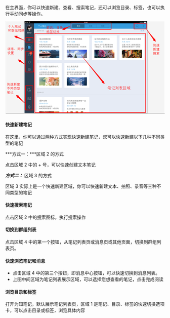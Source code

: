 在主界面，你可以快速新建、查看、搜索笔记，还可以浏览目录、标签，也可以执行手动同步等操作。

![P50](img\P50.png)


#### 快速新建笔记
在这里，你可以通过两种方式实现快速新建笔记，您可以快速新建以下几种不同类型的笔记

***方式一：***区域 2 的方式

点击区域 2 中的 + 号，可以快速创建文本笔记

***方式二：*** 区域 3 的方式

区域 3 实际上是一个快速新建区域，你可以快速新建文本、拍照、录音等三种不同类型的笔记


#### 快速搜索笔记

点击区域 2 中的搜索图标，执行搜索操作

#### 切换到群组列表

点击区域 4 中的第一个按钮，从笔记列表页或消息页或其他页面，切换到群组列表页。


#### 快速浏览笔记和消息

+ 点击区域 4 中的第三个按钮，即消息中心按钮，可以快速切换到消息列表。
+ 上图中间区域为笔记列表展示区域，可以选择您想查看的笔记，点击完成阅读

#### 浏览目录和标签
打开为知笔记，默认展示笔记列表页，区域 1 是笔记、目录、标签的快速切换选项卡，可以点击目录或标签，浏览具体内容
